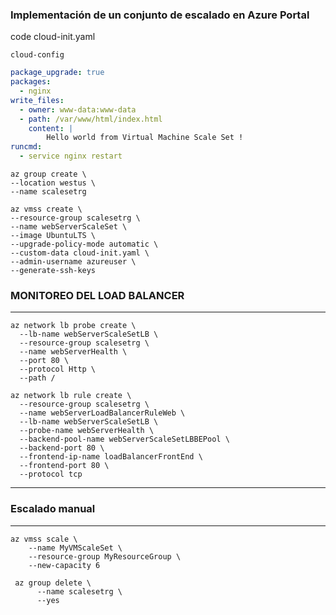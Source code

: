 ### Implementación de un conjunto de escalado en Azure Portal

code cloud-init.yaml

`cloud-config`

```yaml
package_upgrade: true
packages:
  - nginx
write_files:
  - owner: www-data:www-data
  - path: /var/www/html/index.html
    content: |
        Hello world from Virtual Machine Scale Set !
runcmd:
  - service nginx restart
```
  
    az group create \
    --location westus \
    --name scalesetrg

```
az vmss create \
--resource-group scalesetrg \
--name webServerScaleSet \
--image UbuntuLTS \
--upgrade-policy-mode automatic \
--custom-data cloud-init.yaml \
--admin-username azureuser \
--generate-ssh-keys
```
### MONITOREO DEL LOAD BALANCER
---
```
az network lb probe create \
  --lb-name webServerScaleSetLB \
  --resource-group scalesetrg \
  --name webServerHealth \
  --port 80 \
  --protocol Http \
  --path /
```
```
az network lb rule create \
  --resource-group scalesetrg \
  --name webServerLoadBalancerRuleWeb \
  --lb-name webServerScaleSetLB \
  --probe-name webServerHealth \
  --backend-pool-name webServerScaleSetLBBEPool \
  --backend-port 80 \
  --frontend-ip-name loadBalancerFrontEnd \
  --frontend-port 80 \
  --protocol tcp
```
---
### Escalado manual
---
```
az vmss scale \
    --name MyVMScaleSet \
    --resource-group MyResourceGroup \
    --new-capacity 6
```
```
 az group delete \
      --name scalesetrg \
      --yes